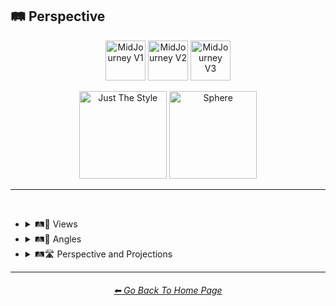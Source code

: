 <h2>🛤️ Perspective</h2>

<div align="center">

[<img src="https://github.com/willwulfken/MidJourney-Styles-and-Keywords-Reference/blob/main/Images/Repo_Parts/WEBP/Buttons/Version_Buttons/button_version_V1_inactive.webp?raw=true" alt="MidJourney V1" height="64" />](https://github.com/willwulfken/MidJourney-Styles-and-Keywords-Reference/blob/main/Pages/MJ_V1/Style_Pages/Sphere/Camera.md)
[<img src="https://github.com/willwulfken/MidJourney-Styles-and-Keywords-Reference/blob/main/Images/Repo_Parts/WEBP/Buttons/Version_Buttons/button_version_V2_inactive.webp?raw=true" alt="MidJourney V2" height="64" />](https://github.com/willwulfken/MidJourney-Styles-and-Keywords-Reference/blob/main/Pages/MJ_V2/Style_Pages/Sphere/Perspective.md)
[<img src="https://github.com/willwulfken/MidJourney-Styles-and-Keywords-Reference/blob/main/Images/Repo_Parts/WEBP/Buttons/Version_Buttons/button_version_V3_active.webp?raw=true" alt="MidJourney V3" height="64" />](https://github.com/willwulfken/MidJourney-Styles-and-Keywords-Reference/blob/main/Pages/MJ_V3/Style_Pages/Just_The_Style/Perspective.md)

[<img src="https://github.com/willwulfken/MidJourney-Styles-and-Keywords-Reference/blob/main/Images/Repo_Parts/WEBP/Buttons/Image_Type_Buttons/button_just_the_style_active.webp?raw=true" alt="Just The Style" width="140.5" />](https://github.com/willwulfken/MidJourney-Styles-and-Keywords-Reference/blob/main/Pages/MJ_V3/Style_Pages/Just_The_Style/Perspective.md)
[<img src="https://github.com/willwulfken/MidJourney-Styles-and-Keywords-Reference/blob/main/Images/Repo_Parts/WEBP/Buttons/Image_Type_Buttons/button_sphere_inactive.webp?raw=true" alt="Sphere" width="140.5" />](https://github.com/willwulfken/MidJourney-Styles-and-Keywords-Reference/blob/main/Pages/MJ_V3/Style_Pages/Sphere/Perspective.md)

</div>

<hr>
<br>


- <details><summary>🛤️🔭 Views</summary><p><div align="center">

	| Top-View | Side-View | Satellite-View |
	| :-: | :-: | :-: |
	| <img src="https://github.com/willwulfken/MidJourney-Styles-and-Keywords-Reference/blob/main/Images/MJ_V3/MidJourney_Styles/Camera/Top-View.png?raw=true" width="256" /> | <img src="https://github.com/willwulfken/MidJourney-Styles-and-Keywords-Reference/blob/main/Images/MJ_V3/MidJourney_Styles/Camera/Side-View.png?raw=true" width="256" /> | <img src="https://github.com/willwulfken/MidJourney-Styles-and-Keywords-Reference/blob/main/Images/MJ_V3/MidJourney_Styles/Camera/Satellite-View.png?raw=true" width="256" /> |
	
	<br>
	
	| Aerial View | View From an Airplane |
	| :-: | :-: |
	| <img src="https://github.com/willwulfken/MidJourney-Styles-and-Keywords-Reference/blob/main/Images/MJ_V3/MidJourney_Styles/Camera/Aerial_View.png?raw=true" width="256" /> | <img src="https://github.com/willwulfken/MidJourney-Styles-and-Keywords-Reference/blob/main/Images/MJ_V3/MidJourney_Styles/Wave_12/View_From_an_Airplane.png?raw=true" width="256" /> |

	<br>

	| Closeup | Closeup-View | Extreme Closeup |
	| :-: | :-: | :-: |
	| <img src="https://github.com/willwulfken/MidJourney-Styles-and-Keywords-Reference/blob/main/Images/MJ_V3/MidJourney_Styles/Camera/Closeup.png?raw=true" width="256" /> | <img src="https://github.com/willwulfken/MidJourney-Styles-and-Keywords-Reference/blob/main/Images/MJ_V3/MidJourney_Styles/Camera/Closeup-View.png?raw=true" width="256" /> | <img src="https://github.com/willwulfken/MidJourney-Styles-and-Keywords-Reference/blob/main/Images/MJ_V3/MidJourney_Styles/Wave_11/Extreme_Closeup.png?raw=true" width="256" /> |

	<br>

	| Centered-Shot | Selfie |
	| :-: | :-: |
	| <img src="https://github.com/willwulfken/MidJourney-Styles-and-Keywords-Reference/blob/main/Images/MJ_V3/MidJourney_Styles/Wave_10/Selfie.png?raw=true" width="256" /> | <img src="https://github.com/willwulfken/MidJourney-Styles-and-Keywords-Reference/blob/main/Images/MJ_V3/MidJourney_Styles/Wave_10/Centered-Shot.png?raw=true" width="256" /> |
	
	<br>

	| First-Person | First-Person View | Field of View |
	| :-: | :-: | :-: |
	| <img src="https://github.com/willwulfken/MidJourney-Styles-and-Keywords-Reference/blob/main/Images/MJ_V3/MidJourney_Styles/Camera/First-Person.png?raw=true" width="256" /> | <img src="https://github.com/willwulfken/MidJourney-Styles-and-Keywords-Reference/blob/main/Images/MJ_V3/MidJourney_Styles/Camera/First-Person_View.png?raw=true" width="256" /> | <img src="https://github.com/willwulfken/MidJourney-Styles-and-Keywords-Reference/blob/main/Images/MJ_V3/MidJourney_Styles/Camera/Field_of_View.png?raw=true" width="256" /> |

	<br>
	
	| Third-Person | Third-Person View | Product-View |
	| :-: | :-: | :-: |
	| <img src="https://github.com/willwulfken/MidJourney-Styles-and-Keywords-Reference/blob/main/Images/MJ_V3/MidJourney_Styles/Camera/Third-Person.png?raw=true" width="256" /> | <img src="https://github.com/willwulfken/MidJourney-Styles-and-Keywords-Reference/blob/main/Images/MJ_V3/MidJourney_Styles/Camera/Third-Person_View.png?raw=true" width="256" /> | <img src="https://github.com/willwulfken/MidJourney-Styles-and-Keywords-Reference/blob/main/Images/MJ_V3/MidJourney_Styles/Camera/Product-View.png?raw=true" width="256" /> |

  </div></p></details>


- <details><summary>🛤️📐 Angles</summary><p><div align="center">

	| Low Angle | High Angle |
	| :-: | :-: |
	| <img src="https://github.com/willwulfken/MidJourney-Styles-and-Keywords-Reference/blob/main/Images/MJ_V3/MidJourney_Styles/Wave_11/Low_Angle.png?raw=true" width="256" /> | <img src="https://github.com/willwulfken/MidJourney-Styles-and-Keywords-Reference/blob/main/Images/MJ_V3/MidJourney_Styles/Wave_11/High_Angle.png?raw=true" width="256" /> |

  </div></p></details>


- <details><summary>🛤️🛣️ Perspective and Projections</summary><p><div align="center">

	| Perspective | Panini Projection |
	| :-: | :-: |
	| <img src="https://github.com/willwulfken/MidJourney-Styles-and-Keywords-Reference/blob/main/Images/MJ_V3/MidJourney_Styles/Camera/Perspective.png?raw=true" width="256" /> | <img src="https://github.com/willwulfken/MidJourney-Styles-and-Keywords-Reference/blob/main/Images/MJ_V3/MidJourney_Styles/Camera/Panini_Projection.png?raw=true" width="256" /> | 

	<br>
	
	| Orthographic | Isometric | Axonometric |
	| :-: | :-: | :-: |
	| <img src="https://github.com/willwulfken/MidJourney-Styles-and-Keywords-Reference/blob/main/Images/MJ_V3/MidJourney_Styles/Camera/Orthographic.png?raw=true" width="256" /> | <img src="https://github.com/willwulfken/MidJourney-Styles-and-Keywords-Reference/blob/main/Images/MJ_V3/MidJourney_Styles/Camera/Isometric.png?raw=true" width="256" /> | <img src="https://github.com/willwulfken/MidJourney-Styles-and-Keywords-Reference/blob/main/Images/MJ_V3/MidJourney_Styles/Wave_10/Axonometric.png?raw=true" width="256" /> |

	<br>
	
	| Miniature Faking | Brenizer Method |
	| :-: | :-: |
	| <img src="https://github.com/willwulfken/MidJourney-Styles-and-Keywords-Reference/blob/main/Images/MJ_V3/MidJourney_Styles/Camera/Miniature_Faking.png?raw=true" width="256" /> | <img src="https://github.com/willwulfken/MidJourney-Styles-and-Keywords-Reference/blob/main/Images/MJ_V3/MidJourney_Styles/Camera/Brenizer_Method.png?raw=true" width="256" /> |

	<br>

	| Accelerated Perspective | Linear Perspective |
	| :-: | :-: |
	| <img src="https://github.com/willwulfken/MidJourney-Styles-and-Keywords-Reference/blob/main/Images/MJ_V3/MidJourney_Styles/Camera/Accelerated_Perspective.png?raw=true" width="256" /> | <img src="https://github.com/willwulfken/MidJourney-Styles-and-Keywords-Reference/blob/main/Images/MJ_V3/MidJourney_Styles/Camera/Linear_Perspective.png?raw=true" width="256" /> |

	<br>
	
	| Forced Perspective | Aerial Perspective |
	| :-: | :-: |
	| <img src="https://github.com/willwulfken/MidJourney-Styles-and-Keywords-Reference/blob/main/Images/MJ_V3/MidJourney_Styles/Wave_14/Forced_Perspective.png?raw=true" width="256" /> | <img src="https://github.com/willwulfken/MidJourney-Styles-and-Keywords-Reference/blob/main/Images/MJ_V3/MidJourney_Styles/Wave_14/Aerial_Perspective.png?raw=true" width="256" /> |
	
	<br>
	
	| Anamorphosis |
	| :-: |
	| <img src="https://github.com/willwulfken/MidJourney-Styles-and-Keywords-Reference/blob/main/Images/MJ_V3/MidJourney_Styles/Wave_14/Anamorphosis.png?raw=true" width="256" /> |

  </div></p></details>


<hr><!--------------->
<div align="center">
<h6><a href="https://github.com/willwulfken/MidJourney-Styles-and-Keywords-Reference/blob/main/README.md">⬅ Go Back To Home Page</a></h6>
</div>